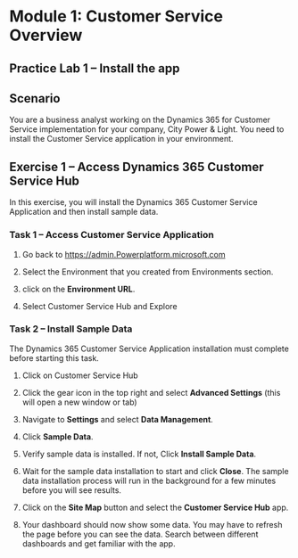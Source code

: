 Module 1: Customer Service Overview
===================================

## Practice Lab 1 – Install the app

Scenario
--------

You are a business analyst working on the Dynamics 365 for Customer Service
implementation for your company, City Power & Light. You need to install the
Customer Service application in your environment.

Exercise 1 – Access Dynamics 365 Customer Service Hub
------------------------------------------------------

In this exercise, you will install the Dynamics 365 Customer Service Application
and then install sample data.

### Task 1 – Access Customer Service Application

1.  Go back to <https://admin.Powerplatform.microsoft.com>

2.  Select the Environment that you created from Environments section. 

3.  click on the **Environment URL**.

4.  Select Customer Service Hub and Explore 

### Task 2 – Install Sample Data

The Dynamics 365 Customer Service Application installation must complete before
starting this task.

1.  Click on Customer Service Hub

2.  Click the gear icon in the top right and select **Advanced Settings** (this will open a new window or tab)

3.  Navigate to **Settings** and select **Data Management**.

4.  Click **Sample Data**.

5.  Verify sample data is installed.  If not, Click **Install Sample Data**.

6.  Wait for the sample data installation to start and click **Close**. The
    sample data installation process will run in the background for a few
    minutes before you will see results.

7.  Click on the **Site Map** button and select the **Customer Service Hub**
    app.

8.  Your dashboard should now show some data. You may have to refresh the page
    before you can see the data.  Search between different dashboards and get familiar with the app.
